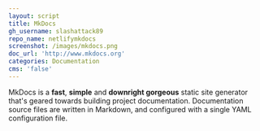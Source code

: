 ```yaml
---
layout: script
title: MkDocs
gh_username: slashattack89
repo_name: netlifymkdocs
screenshot: /images/mkdocs.png
doc_url: 'http://www.mkdocs.org'
categories: Documentation
cms: 'false'
---
```


MkDocs is a **fast**, **simple** and **downright gorgeous** static site generator that's geared towards building project documentation. Documentation source files are written in Markdown, and configured with a single YAML configuration file.
